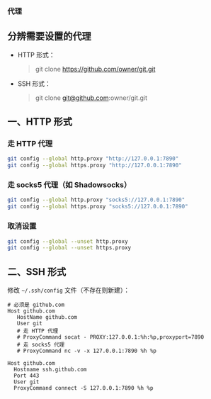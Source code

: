 ### 代理
## 分辨需要设置的代理

- HTTP 形式：
  > git clone https://github.com/owner/git.git
- SSH 形式：
  > git clone git@github.com:owner/git.git

## 一、HTTP 形式
### 走 HTTP 代理

```bash
git config --global http.proxy "http://127.0.0.1:7890"
git config --global https.proxy "http://127.0.0.1:7890"
```

### 走 socks5 代理（如 Shadowsocks）

```bash
git config --global http.proxy "socks5://127.0.0.1:7890"
git config --global https.proxy "socks5://127.0.0.1:7890"
```

### 取消设置

```bash
git config --global --unset http.proxy
git config --global --unset https.proxy
```

## 二、SSH 形式

修改 `~/.ssh/config` 文件（不存在则新建）：

```
# 必须是 github.com
Host github.com
   HostName github.com
   User git
   # 走 HTTP 代理
   # ProxyCommand socat - PROXY:127.0.0.1:%h:%p,proxyport=7890
   # 走 socks5 代理
   # ProxyCommand nc -v -x 127.0.0.1:7890 %h %p
```


```
Host github.com
  Hostname ssh.github.com
  Port 443
  User git
  ProxyCommand connect -S 127.0.0.1:7890 %h %p
```